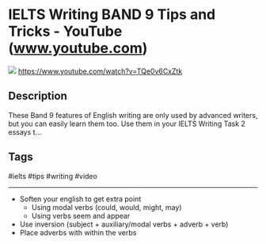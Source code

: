 # IELTS Writing BAND 9 Tips and Tricks - YouTube (www.youtube.com)

![](https://img.youtube.com/vi/TQe0v6CxZtk/maxresdefault.jpg)
<https://www.youtube.com/watch?v=TQe0v6CxZtk>

## Description

These Band 9 features of English writing are only used by advanced writers, but you can easily learn them too. Use them in your IELTS Writing Task 2 essays t...

## Tags

#ielts #tips #writing #video

------------------------------------------------------------------------

- Soften your english to get extra point
  - Using modal verbs (could, would, might, may) 
  - Using verbs seem and appear
- Use inversion (subject + auxiliary/modal verbs + adverb + verb)
- Place adverbs with within the verbs
